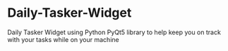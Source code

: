 # Daily-Tasker-Widget
Daily Tasker Widget using Python PyQt5 library to help keep you on track with your tasks while on your machine
